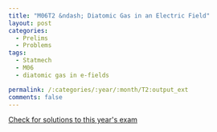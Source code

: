 ```yaml
---
title: "M06T2 &ndash; Diatomic Gas in an Electric Field"
layout: post
categories:
  - Prelims
  - Problems
tags:
  - Statmech
  - M06
  - diatomic gas in e-fields

permalink: /:categories/:year/:month/T2:output_ext
comments: false
---
```

<object data="2006M2T.pdf" type="application/pdf" width="100%" height="500"></object>
<div class="message"><a href='https://princetonprelim.com/prelim/17/'>Check for solutions to this year's exam</a></div>